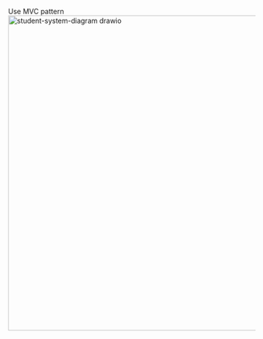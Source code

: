 Use MVC pattern
<img width="751" height="641" alt="student-system-diagram drawio" src="https://github.com/user-attachments/assets/c0dc7aa6-a668-4ef4-8a24-d6bfe5c59faf" />
